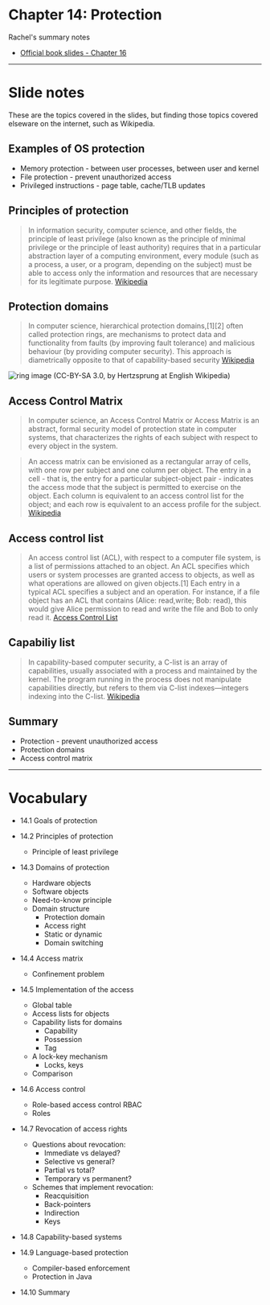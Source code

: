 # Chapter 14: Protection

Rachel's summary notes

* [Official book slides - Chapter 16](http://codex.cs.yale.edu/avi/os-book/OS9/slide-dir/PPT-dir/ch16.ppt)

---

# Slide notes

These are the topics covered in the slides, but finding those topics
covered elseware on the internet, such as Wikipedia.

## Examples of OS protection

* Memory protection - between user processes, between user and kernel
* File protection - prevent unauthorized access
* Privileged instructions - page table, cache/TLB updates

## Principles of protection

> In information security, computer science, and other fields, the principle of least privilege (also known as the principle of minimal privilege or the principle of least authority) requires that in a particular abstraction layer of a computing environment, every module (such as a process, a user, or a program, depending on the subject) must be able to access only the information and resources that are necessary for its legitimate purpose.
[Wikipedia](https://en.wikipedia.org/wiki/Principle_of_least_privilege)

## Protection domains

> In computer science, hierarchical protection domains,[1][2] often called protection rings, are mechanisms to protect data and functionality from faults (by improving fault tolerance) and malicious behaviour (by providing computer security). This approach is diametrically opposite to that of capability-based security
[Wikipedia](https://en.wikipedia.org/wiki/Protection_ring)

![ring image](https://upload.wikimedia.org/wikipedia/commons/thumb/2/2f/Priv_rings.svg/633px-Priv_rings.svg.png) (CC-BY-SA 3.0, by Hertzsprung at English Wikipedia)

## Access Control Matrix

> In computer science, an Access Control Matrix or Access Matrix is an abstract, formal security model of protection state in computer systems, that characterizes the rights of each subject with respect to every object in the system.

> An access matrix can be envisioned as a rectangular array of cells, with one row per subject and one column per object. The entry in a cell - that is, the entry for a particular subject-object pair - indicates the access mode that the subject is permitted to exercise on the object. Each column is equivalent to an access control list for the object; and each row is equivalent to an access profile for the subject.
[Wikipedia](https://en.wikipedia.org/wiki/Access_Control_Matrix)

## Access control list

> An access control list (ACL), with respect to a computer file system, is a list of permissions attached to an object. An ACL specifies which users or system processes are granted access to objects, as well as what operations are allowed on given objects.[1] Each entry in a typical ACL specifies a subject and an operation. For instance, if a file object has an ACL that contains (Alice: read,write; Bob: read), this would give Alice permission to read and write the file and Bob to only read it.
[Access Control List](https://en.wikipedia.org/wiki/Access_control_list)

## Capabiliy list

> In capability-based computer security, a C-list is an array of capabilities, usually associated with a process and maintained by the kernel. The program running in the process does not manipulate capabilities directly, but refers to them via C-list indexes—integers indexing into the C-list.
[Wikipedia](https://en.wikipedia.org/wiki/C-list_(computer_security))

## Summary

* Protection - prevent unauthorized access
* Protection domains 
* Access control matrix

---

# Vocabulary

* 14.1 Goals of protection

* 14.2 Principles of protection
	* Principle of least privilege

* 14.3 Domains of protection
	* Hardware objects
	* Software objects
	* Need-to-know principle
	* Domain structure
		* Protection domain
		* Access right
		* Static or dynamic
		* Domain switching

* 14.4 Access matrix
	* Confinement problem

* 14.5 Implementation of the access
	* Global table
	* Access lists for objects
	* Capability lists for domains
		* Capability
		* Possession
		* Tag
	* A lock-key mechanism
		* Locks, keys
	* Comparison

* 14.6 Access control
	* Role-based access control RBAC
	* Roles

* 14.7 Revocation of access rights
	* Questions about revocation:
		* Immediate vs delayed?
		* Selective vs general?
		* Partial vs total?
		* Temporary vs permanent?
	* Schemes that implement revocation:
		* Reacquisition
		* Back-pointers
		* Indirection
		* Keys

* 14.8 Capability-based systems

* 14.9 Language-based protection
	* Compiler-based enforcement
	* Protection in Java

* 14.10 Summary
